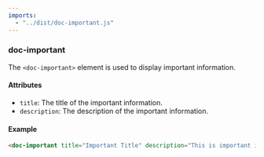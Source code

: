 ```yaml
---
imports:
  - "../dist/doc-important.js"
---
```


### doc-important

The `<doc-important>` element is used to display important information.

#### Attributes

- `title`: The title of the important information.
- `description`: The description of the important information.

#### Example

```html
<doc-important title="Important Title" description="This is important information."></doc-important>
```

<doc-important title="Important Title" description="This is important information."></doc-important>
